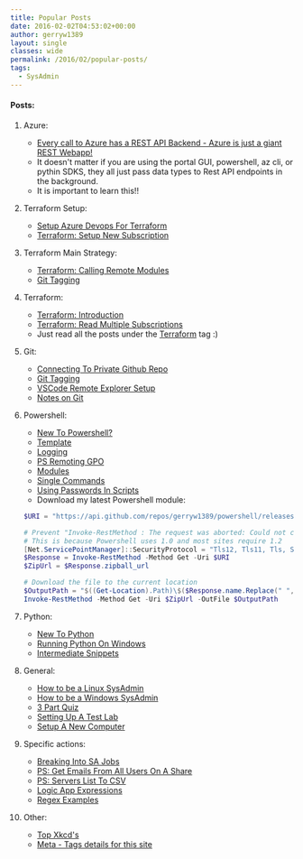 ```yaml
---
title: Popular Posts
date: 2016-02-02T04:53:02+00:00
author: gerryw1389
layout: single
classes: wide
permalink: /2016/02/popular-posts/
tags:
  - SysAdmin
---
```

<!--more-->

#### Posts:

1. Azure:
   - [Every call to Azure has a REST API Backend - Azure is just a giant REST Webapp!](https://automationadmin.com/2022/10/tf-using-az-preview-features)
   - It doesn't matter if you are using the portal GUI, powershell, az cli, or pythin SDKS, they all just pass data types to Rest API endpoints in the background.
   - It is important to learn this!!

1. Terraform Setup:
   - [Setup Azure Devops For Terraform](https://automationadmin.com/2022/05/setup-azdo-terraform/)
   - [Terraform: Setup New Subscription](https://automationadmin.com/2022/10/tf-new-subscription)

1. Terraform Main Strategy:
   - [Terraform: Calling Remote Modules](https://automationadmin.com/2022/08/calling-remote-modules)
   - [Git Tagging](https://automationadmin.com/2022/08/git-tagging)

2. Terraform:
   - [Terraform: Introduction](https://automationadmin.com/2022/07/tf-intro)
   - [Terraform: Read Multiple Subscriptions](https://automationadmin.com/2022/08/tf-read-multiple-subs)
   - Just read all the posts under the [Terraform](https://automationadmin.com/tags/#terraform) tag :)

3. Git:
   - [Connecting To Private Github Repo](https://automationadmin.com/2018/02/connect-to-github-private-repo/)
   - [Git Tagging](https://automationadmin.com/2022/08/git-tagging)
   - [VSCode Remote Explorer Setup](https://automationadmin.com/2022/08/vscode-remote-explorer-setup)
   - [Notes on Git](https://automationadmin.com/2019/06/notes-on-git/)

4. Powershell:
   - [New To Powershell?](https://automationadmin.com/2018/02/new-to-powershell/)
   - [Template](https://automationadmin.com/2016/11/ps-template-script/)
   - [Logging](https://automationadmin.com/2017/09/ps-why-I-use-my-template-for-logging/)
   - [PS Remoting GPO](https://automationadmin.com/2019/05/gpo-enable-psremoting-over-https/)
   - [Modules](https://automationadmin.com/2018/01/ps-moving-to-modules-pt-2/)
   - [Single Commands](https://automationadmin.com/tags/#ps-one-liners)
   - [Using Passwords In Scripts](https://automationadmin.com/2016/05/using-passwords-with-powershell/)
   - Download my latest Powershell module:

   ```powershell
   $URI = "https://api.github.com/repos/gerryw1389/powershell/releases/latest"

   # Prevent "Invoke-RestMethod : The request was aborted: Could not create SSL/TLS secure channel."
   # This is because Powershell uses 1.0 and most sites require 1.2
   [Net.ServicePointManager]::SecurityProtocol = "Tls12, Tls11, Tls, Ssl3"
   $Response = Invoke-RestMethod -Method Get -Uri $URI
   $ZipUrl = $Response.zipball_url

   # Download the file to the current location
   $OutputPath = "$((Get-Location).Path)\$($Response.name.Replace(" ","-")).zip"
   Invoke-RestMethod -Method Get -Uri $ZipUrl -OutFile $OutputPath
   ```

5. Python:
   - [New To Python](https://automationadmin.com/2020/11/new-to-python)
   - [Running Python On Windows](https://automationadmin.com/2020/02/setup-portable-python-scripts-on-windows)
   - [Intermediate Snippets](https://automationadmin.com/2020/06/python-intermediate-snippets)

6. General:
   - [How to be a Linux SysAdmin](https://automationadmin.com/2016/05/how-to-become-a-linux-sysadmin/) 
   - [How to be a Windows SysAdmin](https://automationadmin.com/2016/06/how-to-be-a-windows-sysadmin/) 
   - [3 Part Quiz](https://automationadmin.com/2018/05/general-knowledge-quiz/)
   - [Setting Up A Test Lab](https://automationadmin.com/2016/12/setting-up-a-lab-using-only-virtual-box/)
   - [Setup A New Computer](https://automationadmin.com/2020/07/chocolatey-computer-refresh)

7. Specific actions:
   - [Breaking Into SA Jobs](https://automationadmin.com/2016/05/breaking-into-sa-jobs/)
   - [PS: Get Emails From All Users On A Share](https://automationadmin.com/2018/11/common-workflow-get-email-addresses-for-all-users-on-a-share/)
   - [PS: Servers List To CSV](https://automationadmin.com/2019/06/servers-list-to-csv/)
   - [Logic App Expressions](https://automationadmin.com/2020/05/logic-app-expressions)
   - [Regex Examples](https://automationadmin.com/2017/02/regex-examples/)

8. Other:
   - [Top Xkcd's](https://automationadmin.com/2018/08/top-xkcds/)
   - [Meta - Tags details for this site](https://automationadmin.com/2016/01/tags-details/)
